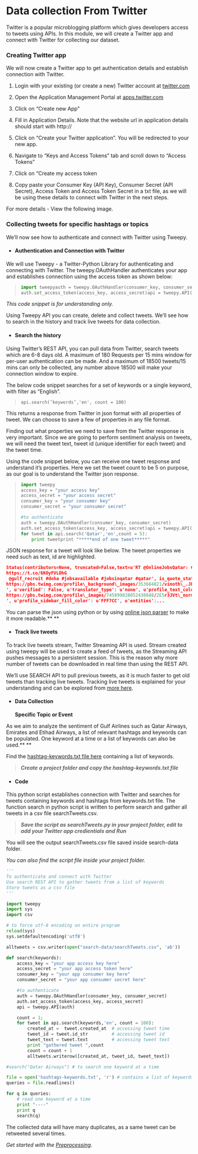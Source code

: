 # **Data collection From Twitter**

Twitter is a popular microblogging platform which gives developers access to tweets using APIs. In this module, we will create a Twitter app and connect with Twitter for collecting our dataset.

### **Creating Twitter app**

We will now create a Twitter app to get authentication details and establish connection with Twitter.

1. Login with your existing \(or create a new\) Twitter account at [twitter.com](https://twitter.com/login)

2. Open the Application Management Portal at [apps.twitter.com](https://apps.twitter.com)

3. Click on “Create new App”

4. Fill in Application Details. Note that the website url in application details should start with http://

5. Click on “Create your Twitter application”. You will be redirected to your new app.

6. Navigate to “Keys and Access Tokens” tab and scroll down to “Access Tokens”

7. Click on “Create my access token

8. Copy paste your Consumer Key \(API Key\), Consumer Secret \(API Secret\), Access Token and Access Token Secret in a txt file, as we will be using these details to connect with Twitter in the next steps.

For more details - View the following image.

### **Collecting tweets for specific hashtags or topics**

We’ll now see how to authenticate and connect with Twitter using Tweepy.

* #### **Authentication and Connection with Twitter**

We will use Tweepy - a Twitter-Python Library for authenticating and connecting with Twitter. The tweepy.OAuthHandler authenticates your app and establishes connection using the access token as shown below:

> ```py
> import tweepyauth = tweepy.OAuthHandler(consumer_key, consumer_secret)
> auth.set_access_token(access_key, access_secret)api = tweepy.API(auth)
> ```

_This code snippet is for understanding only._

Using Tweepy API you can create, delete and collect tweets. We’ll see how to search in the history and track live tweets for data collection.

* #### **Search the history**

Using Twitter’s REST API, you can pull data from Twitter, search tweets which are 6-8 days old. A maximum of 180 Requests per 15 mins window for per-user authentication can be made. And a maximum of 18500 tweets/15 mins can only be collected, any number above 18500 will make your connection window to expire.

The below code snippet searches for a set of keywords or a single keyword, with filter as “English”.

> `api.search(‘keywords’,'en', count = 100)`

This returns a response from Twitter in json format with all properties of tweet. We can choose to save a few of properties in any file format.

Finding out what properties we need to save from the Twitter response is very important. Since we are going to perform sentiment analysis on tweets, we will need the tweet text, tweet id \(unique identifier for each tweet\) and the tweet time.

Using the code snippet below, you can receive one tweet response and understand it’s properties. Here we set the tweet count to be 5 on purpose, as our goal is to understand the Twitter json response.

> ```py
> import tweepy
> access_key = "your access key"
> access_secret = "your access secret"
> consumer_key = "your consumer key"
> consumer_secret = "your consumer secret"
>
> #to authenticate
> auth = tweepy.OAuthHandler(consumer_key, consumer_secret)
> auth.set_access_token(access_key, access_secret)api = tweepy.API(auth)
> for tweet in api.search('Qatar','en',count = 5):
>     print tweetprint "*****end of one tweet*****"
> ```

JSON response for a tweet will look like below. The tweet properties we need such as text, id are highlighted.

```json
Status(contributors=None, truncated=False,text=u'RT @OnlineJobsQatar: Cloud Sales Leader - GNP Job 
https://t.co/6KOyFVLDhG
 @gulf_recruit #doha #jobsavailable #jobsinqatar #qatar', is_quote_status=False, in_reply_to_status_id=None,id=825936244324573184L, favorite_count=0, _api=<tweepy.api.API object at 0x03232B70>, author=User(follow_request_sent=False, has_extended_profile=True, profile_use_background_image=True, _json={u'follow_request_sent': False, u'has_extended_profile': True, u'profile_use_background_image': True, u'default_profile_image': False, u'id': 110190113, u'profile_background_image_url_https': u'
https://pbs.twimg.com/profile\_background\_images/353684821/vinoth\_.JPG
', u'verified': False, u'translator_type': u'none', u'profile_text_color': u'0C3E53', u'profile_image_url_https': u'
https://pbs.twimg.com/profile\_images/745899828052430848/2E5r3JVt\_normal.jpg
', u'profile_sidebar_fill_color': u'FFF7CC', u'entities':...
```

You can parse the json using python or by using [online json parser](http://json.parser.online.fr/) to make it more readable.** **

* #### **Track live tweets**

To track live tweets stream, Twitter Streaming API is used. Stream created using tweepy will be used to create a feed of tweets, as the Streaming API pushes messages to a persistent session. This is the reason why more number of tweets can be downloaded in real time than using the REST API.

We’ll use SEARCH API to pull previous tweets, as it is much faster to get old tweets than tracking live tweets. Tracking live tweets is explained for your understanding and can be explored from [more here](http://docs.tweepy.org/en/v3.4.0/streaming_how_to.html).

* #### **Data Collection**

  **Specific Topic or Event**

As we aim to analyze the sentiment of Gulf Airlines such as Qatar Airways, Emirates and Etihad Airways, a list of relevant hashtags and keywords can be populated. One keyword at a time or a list of keywords can also be used.** **

Find the [hashtag-keywords.txt file here](https://github.com/ArabWICQatar/TwitterSentimentAnalysisVisualization/blob/master/hashtags-keywords.txt) containing a list of keywords.

> _**Create a project folder and copy the hashtag-keywords.txt file**_

* #### **Code**

This python script establishes connection with Twitter and searches for tweets containing keywords and hashtags from keywords.txt file. The function search in python script is written to perform search and gather all tweets in a csv file searchTweets.csv.

> _**Save the script as searchTweets.py in your project folder, edit to add your Twitter app credientials and Run**_

You will see the output searchTweets.csv file saved inside search-data folder.

_You can also find the script file inside your project folder._

```py
'''
To authenticate and connect with Twitter
Use search REST API to gather tweets from a list of keywords
Store tweets as a csv file
'''

import tweepy
import sys
import csv

# to force utf-8 encoding on entire program
reload(sys)
sys.setdefaultencoding('utf8')

alltweets = csv.writer(open("search-data/searchTweets.csv", 'ab'))

def search(keywords):
    access_key = "your app access key here"
    access_secret = "your app access token here"
    consumer_key = "your app consumer key here"
    consumer_secret = "your app consumer secret here"

    #to authenticate
    auth = tweepy.OAuthHandler(consumer_key, consumer_secret)
    auth.set_access_token(access_key, access_secret)
    api = tweepy.API(auth)

    count = 1;
    for tweet in api.search(keywords,'en', count = 100):
        created_at =  tweet.created_at  # accessing tweet time
        tweet_id = tweet.id_str         # accessing tweet id
        tweet_text = tweet.text         # accessing tweet text
        print "gathered tweet ",count
        count = count + 1
        alltweets.writerow([created_at, tweet_id, tweet_text])

#search("Qatar Airways") # to search one keyword at a time

file = open('hashtags-keywords.txt', 'r') # contains a list of keywords
queries = file.readlines()

for q in queries:
    # read one keyword at a time
    print "----"
    print q
    search(q)
```

The collected data will have many duplicates, as a same tweet can be retweeted several times.

_Get started with the _[_Preprocessing_](/preprocessing.md)_._


